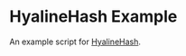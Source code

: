 # HyalineHash Example

An example script for [HyalineHash](https://github.com/stockholmux/hyalinehash).

